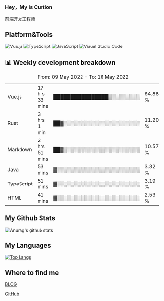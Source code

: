 ### Hey，My is Curtion
前端开发工程师
## Platform&Tools

![Vue.js](https://img.shields.io/badge/-Vue.js-4FC08D?style=flat-square&logo=Vue.js&logoColor=white)
![TypeScript](https://img.shields.io/badge/-TypeScript-007ACC?style=flat-square&logo=typescript&logoColor=white)
![JavaScript](https://img.shields.io/badge/-JavaScript-F7DF1E?style=flat-square&logo=javascript&logoColor=black)
![Visual Studio Code](https://img.shields.io/badge/-VSCode-007ACC?style=flat-square&logo=Visual-Studio-Code&logoColor=white)

## 📊 Weekly development breakdown

<!--START_SECTION:waka-->

<table><caption>From: 09 May 2022 - To: 16 May 2022</caption><tr><td>Vue.js</td><td>17 hrs 33 mins</td><td>████████████████▒░░░░░░░░</td><td>64.88 %</td></tr><tr><td>Rust</td><td>3 hrs 1 min</td><td>██▓░░░░░░░░░░░░░░░░░░░░░░</td><td>11.20 %</td></tr><tr><td>Markdown</td><td>2 hrs 51 mins</td><td>██▓░░░░░░░░░░░░░░░░░░░░░░</td><td>10.57 %</td></tr><tr><td>Java</td><td>53 mins</td><td>▓░░░░░░░░░░░░░░░░░░░░░░░░</td><td>3.32 %</td></tr><tr><td>TypeScript</td><td>51 mins</td><td>▓░░░░░░░░░░░░░░░░░░░░░░░░</td><td>3.19 %</td></tr><tr><td>HTML</td><td>41 mins</td><td>▓░░░░░░░░░░░░░░░░░░░░░░░░</td><td>2.53 %</td></tr></table>

<!--END_SECTION:waka-->

## My Github Stats

[![Anurag's github stats](https://github-readme-stats.vercel.app/api?username=curtion&count_private=true&show_icons=true&theme=onedark)](https://github.com/anuraghazra/github-readme-stats)

## My Languages

[![Top Langs](https://github-readme-stats.vercel.app/api/top-langs/?username=curtion&layout=compact)](https://github.com/anuraghazra/github-readme-stats)

## Where to find me

[BLOG](https://blog.3gxk.net)

[GitHub](https://github.com/Curtion)
